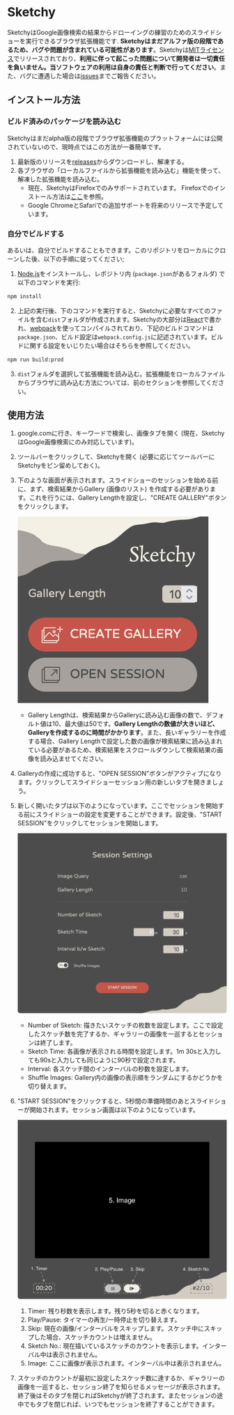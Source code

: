 # Sketchy
SketchyはGoogle画像検索の結果からドローイングの練習のためのスライドショーを実行できるブラウザ拡張機能です.
**Sketchyはまだアルファ版の段階であるため、バグや問題が含まれている可能性があります**。Sketchyは[MITライセンス](https://mit-license.org/)でリリースされており、**利用に伴って起こった問題について開発者は一切責任を負いません。当ソフトウェアの利用は自身の責任と判断で行ってください**。また、バグに遭遇した場合は[issues](https://github.com/ktoshima/sketchy/issues)までご報告ください。

## インストール方法
### ビルド済みのパッケージを読み込む
Sketchyはまだalpha版の段階でブラウザ拡張機能のプラットフォームには公開されていないので、現時点ではこの方法が一番簡単です。
1. 最新版のリリースを[releases](https://github.com/ktoshima/sketchy/releases)からダウンロードし、解凍する。
2. 各ブラウザの「ローカルファイルから拡張機能を読み込む」機能を使って、解凍した拡張機能を読み込む。
	- 現在、SketchyはFirefoxでのみサポートされています。 Firefoxでのインストール方法は[ここ](https://developer.mozilla.org/en-US/docs/Mozilla/Add-ons/WebExtensions/Your_first_WebExtension#installing)を参照。
	- Google ChromeとSafariでの追加サポートを将来のリリースで予定しています。
### 自分でビルドする
あるいは、自分でビルドすることもできます。このリポジトリをローカルにクローンした後、以下の手順に従ってください;
1. [Node.js](https://nodejs.org/ "nodejs.org")をインストールし、レポジトリ内 (`package.json`があるフォルダ) で以下のコマンドを実行:
```bash
npm install
```
2. 上記の実行後、下のコマンドを実行すると、Sketchyに必要なすべてのファイルを含む`dist`フォルダが作成されます。Sketchyの大部分は[React](https://react.dev/ "react.dev")で書かれ、[webpack](https://webpack.js.org/ "webpack.js.org")を使ってコンパイルされており、下記のビルドコマンドは`package.json`、ビルド設定は`webpack.config.js`に記述されています。ビルドに関する設定をいじりたい場合はそちらを参照してください。
```bash
npm run build:prod
```

3. `dist`フォルダを選択して拡張機能を読み込む。拡張機能をローカルファイルからブラウザに読み込む方法については、前のセクションを参照してください。

## 使用方法
1. google.comに行き、キーワードで検索し、画像タブを開く (現在、SketchyはGoogle画像検索にのみ対応しています)。
2. ツールバーをクリックして、Sketchyを開く (必要に応じてツールバーにSketchyをピン留めしておく)。
3. 下のような画面が表示されます。スライドショーのセッションを始める前に、まず、検索結果からGallery (画像のリスト) を作成する必要があります。これを行うには、Gallery Lengthを設定し、"CREATE GALLERY"ボタンをクリックします。

	![popup](popup.png "popup screen")

	- Gallery Lengthは、検索結果からGalleryに読み込む画像の数で、デフォルト値は10、最大値は50です。**Gallery Lengthの数値が大きいほど、Galleryを作成するのに時間がかかります**。また、長いギャラリーを作成する場合、Gallery Lengthで設定した数の画像が検索結果に読み込まれている必要があるため、検索結果をスクロールダウンして検索結果の画像を読み込ませてください。
4. Galleryの作成に成功すると、"OPEN SESSION"ボタンがアクティブになります。クリックしてスライドショーセッション用の新しいタブを開きましょう。
5. 新しく開いたタブは以下のようになっています。ここでセッションを開始する前にスライドショーの設定を変更することができます。設定後、"START SESSION"をクリックしてセッションを開始します。

	![session-settings](session-settings.png "Session settings")

	- Number of Sketch: 描きたいスケッチの枚数を設定します。ここで設定したスケッチ数を完了するか、ギャラリーの画像を一巡するとセッションは終了します。
	- Sketch Time: 各画像が表示される時間を設定します。1m 30sと入力しても90sと入力しても同じように90秒で設定されます。
	- Interval: 各スケッチ間のインターバルの秒数を設定します。
	- Shuffle Images: Gallery内の画像の表示順をランダムにするかどうかを切り替えます。

6. "START SESSION"をクリックすると、5秒間の準備時間のあとスライドショーが開始されます。セッション画面は以下のようになっています。

	![session](session.png "Session")

	1. Timer: 残り秒数を表示します。残り5秒を切ると赤くなります。
	2. Play/Pause: タイマーの再生/一時停止を切り替えます。
	3. Skip: 現在の画像/インターバルをスキップします。スケッチ中にスキップした場合、スケッチカウントは増えません。
	4. Sketch No.: 現在描いているスケッチのカウントを表示します。インターバル中は表示されません。
	5. Image: ここに画像が表示されます。インターバル中は表示されません。

7. スケッチのカウントが最初に設定したスケッチ数に達するか、ギャラリーの画像を一巡すると、セッション終了を知らせるメッセージが表示されます。終了後はそのタブを閉じればSketchyが終了されます。またセッションの途中でもタブを閉じれば、いつでもセッションを終了することができます。
